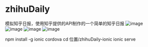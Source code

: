 # zhihuDaily
模拟知乎日报，使用知乎提供的API制作的一个简单的知乎日报
![image](https://github.com/594053703/zhihuDaily-ionic/raw/master/readmeImg/angular.png)
![image](https://github.com/594053703/zhihuDaily-ionic/raw/master/readmeImg/angular002.png)
![image](https://github.com/594053703/zhihuDaily-ionic/raw/master/readmeImg/angular003.png)
![image](https://github.com/594053703/zhihuDaily-ionic/raw/master/readmeImg/angular004.png)

npm install -g ionic cordova
cd 位置/zhihuDaily-ionic
ionic serve
